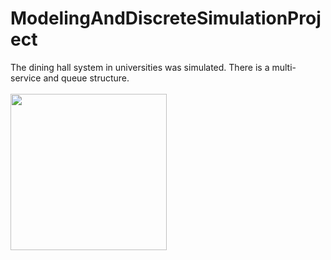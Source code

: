 # ModelingAndDiscreteSimulationProject
The dining hall system in universities was simulated. There is a multi-service and queue structure.
<br>
<br>
<img src="https://user-images.githubusercontent.com/45011293/211405970-3f3278d0-a0f7-4d69-bfd2-a9987a36c159.png" width="250" height="250">
